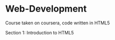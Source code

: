 # Web-Development
Course taken on coursera, code written in HTML5

Section 1:  Introduction to HTML5
